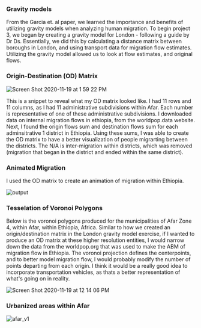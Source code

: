 
### Gravity models

From the Garcia et. al paper, we learned the importance and benefits of utilizing gravity models when analyzing human migration. To begin project 3, we began by creating a gravity model for London - following a guide by Dr Ds. Essentially, we did this by calculating a distance matrix between boroughs in London, and using transport data for migration flow estimates. Utilizing the gravity model allowed us to look at flow estimates, and original flows. 


### Origin-Destination (OD) Matrix 

![Screen Shot 2020-11-19 at 1 59 22 PM](https://user-images.githubusercontent.com/60228374/99711229-88cffa80-2a6f-11eb-8871-fc9f86775c19.png)

This is a snippet to reveal what my OD matrix looked like. I had 11 rows and 11 columns, as I had 11 administrative subdivisions within Afar. Each number is representative of one of these administrative subdivisions. I downloaded data on internal migration flows in ethiopia, from the worldpop.data website. Next, I found the origin flows sum and destination flows sum for each adminsitrative 1 district in Ethiopia. Using these sums, I was able to create the OD matrix to have a better visualization of people migrarting between the districts. The N/A is inter-migration within districts, which was removed (migration that began in the district and ended within the same district). 

### Animated Migration

I used the OD matrix to create an animation of migration within Ethiopia. 

![output](https://user-images.githubusercontent.com/60228374/99711899-58d52700-2a70-11eb-9236-48c97e181717.gif)

### Tesselation of Voronoi Polygons

Below is the voronoi polygons produced for the municipalities of Afar Zone 4, within Afar, within Ethiopia, Africa. Similar to how we created an origin/destination matrix in the London gravity model exercise, if I wanted to produce an OD matrix at these higher resolution entities, I would narrow down the data from the worldpop.org that was used to make the ABM of migration flow in Ethiopia. The voronoi projection defines the centerpoints, and to better model migration flow, I would probably modify the number of points departing from each origin. I think it would be a really good idea to incorporate transportation vehicles, as thats a better representation of what's going on in reality. 

![Screen Shot 2020-11-19 at 12 14 06 PM](https://user-images.githubusercontent.com/60228374/99712456-152eed00-2a71-11eb-90b9-7a609f64d14f.png)

### Urbanized areas within Afar
![afar_v1](https://user-images.githubusercontent.com/60228374/99712887-a8682280-2a71-11eb-971b-cac830904d74.png)
